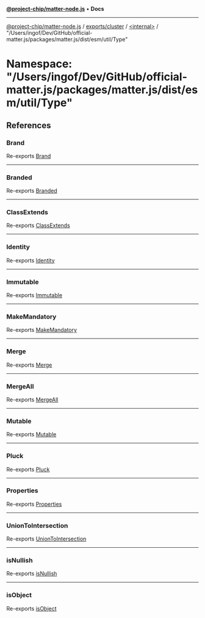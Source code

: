[**@project-chip/matter-node.js**](../../../../../README.md) • **Docs**

***

[@project-chip/matter-node.js](../../../../../modules.md) / [exports/cluster](../../../README.md) / [\<internal\>](../../README.md) / "/Users/ingof/Dev/GitHub/official-matter.js/packages/matter.js/dist/esm/util/Type"

# Namespace: "/Users/ingof/Dev/GitHub/official-matter.js/packages/matter.js/dist/esm/util/Type"

## References

### Brand

Re-exports [Brand](../../../../../util/export/README.md#brandb)

***

### Branded

Re-exports [Branded](../../../../../util/export/README.md#brandedtb)

***

### ClassExtends

Re-exports [ClassExtends](../../../../../util/export/README.md#classextendsc)

***

### Identity

Re-exports [Identity](../../../../../util/export/README.md#identityt)

***

### Immutable

Re-exports [Immutable](../../../../../util/export/README.md#immutablet)

***

### MakeMandatory

Re-exports [MakeMandatory](../../../../../util/export/README.md#makemandatoryt)

***

### Merge

Re-exports [Merge](../../../../../util/export/README.md#merge)

***

### MergeAll

Re-exports [MergeAll](../../../../../util/export/README.md#mergeall)

***

### Mutable

Re-exports [Mutable](../../../../../util/export/README.md#mutable)

***

### Pluck

Re-exports [Pluck](../../../../../util/export/README.md#pluck)

***

### Properties

Re-exports [Properties](../../../../../util/export/README.md#properties)

***

### UnionToIntersection

Re-exports [UnionToIntersection](../../../../../util/export/README.md#uniontointersectionu)

***

### isNullish

Re-exports [isNullish](../../../../../util/export/README.md#isnullish)

***

### isObject

Re-exports [isObject](../../../../../util/export/README.md#isobject)
